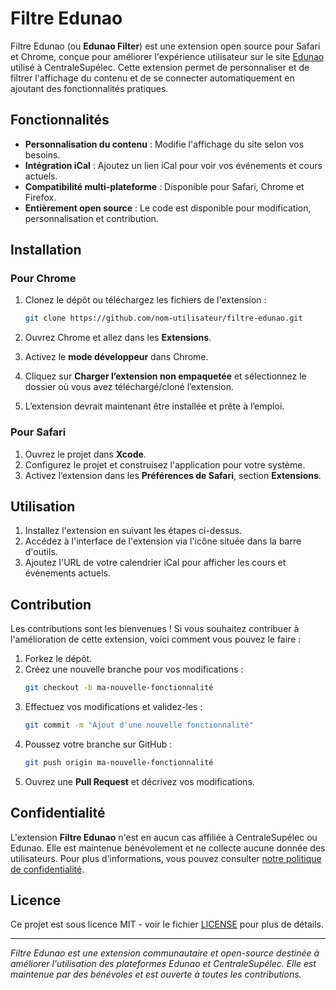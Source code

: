 
# Filtre Edunao

Filtre Edunao (ou **Edunao Filter**) est une extension open source pour Safari et Chrome, conçue pour améliorer l'expérience utilisateur sur le site [Edunao](https://centralesupelec.edunao.com/) utilisé à CentraleSupélec. Cette extension permet de personnaliser et de filtrer l'affichage du contenu et de se connecter automatiquement en ajoutant des fonctionnalités pratiques.

## Fonctionnalités

- **Personnalisation du contenu** : Modifie l'affichage du site selon vos besoins.
- **Intégration iCal** : Ajoutez un lien iCal pour voir vos événements et cours actuels.
- **Compatibilité multi-plateforme** : Disponible pour Safari, Chrome et Firefox.
- **Entièrement open source** : Le code est disponible pour modification, personnalisation et contribution.

## Installation

### Pour Chrome

1. Clonez le dépôt ou téléchargez les fichiers de l'extension :
   ```bash
   git clone https://github.com/nom-utilisateur/filtre-edunao.git
   ```

2. Ouvrez Chrome et allez dans les **Extensions**.

3. Activez le **mode développeur** dans Chrome.

4. Cliquez sur **Charger l’extension non empaquetée** et sélectionnez le dossier où vous avez téléchargé/cloné l’extension.

5. L’extension devrait maintenant être installée et prête à l’emploi.

### Pour Safari

1. Ouvrez le projet dans **Xcode**.
2. Configurez le projet et construisez l'application pour votre système.
3. Activez l’extension dans les **Préférences de Safari**, section **Extensions**.

## Utilisation

1. Installez l'extension en suivant les étapes ci-dessus.
2. Accédez à l'interface de l'extension via l'icône située dans la barre d'outils.
3. Ajoutez l'URL de votre calendrier iCal pour afficher les cours et événements actuels.

## Contribution

Les contributions sont les bienvenues ! Si vous souhaitez contribuer à l'amélioration de cette extension, voici comment vous pouvez le faire :

1. Forkez le dépôt.
2. Créez une nouvelle branche pour vos modifications :
   ```bash
   git checkout -b ma-nouvelle-fonctionnalité
   ```
3. Effectuez vos modifications et validez-les :
   ```bash
   git commit -m "Ajout d'une nouvelle fonctionnalité"
   ```
4. Poussez votre branche sur GitHub :
   ```bash
   git push origin ma-nouvelle-fonctionnalité
   ```
5. Ouvrez une **Pull Request** et décrivez vos modifications.

## Confidentialité

L'extension **Filtre Edunao** n'est en aucun cas affiliée à CentraleSupélec ou Edunao. Elle est maintenue bénévolement et ne collecte aucune donnée des utilisateurs. Pour plus d’informations, vous pouvez consulter [notre politique de confidentialité](https://bdb.cs-campus.fr/confidentialite).

## Licence

Ce projet est sous licence MIT - voir le fichier [LICENSE](./LICENSE) pour plus de détails.

---

*Filtre Edunao est une extension communautaire et open-source destinée à améliorer l'utilisation des plateformes Edunao et CentraleSupélec. Elle est maintenue par des bénévoles et est ouverte à toutes les contributions.*

